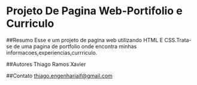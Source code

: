 # Projeto De Pagina Web-Portifolio e Curriculo
##Resumo
Esse e um projeto de pagina web utilizando HTML E CSS.Trata-se de uma pagina de portfolio onde encontra minhas informacoes,experiencias,currriculo.

##Autores
Thiago Ramos Xavier

##Contato
thiago.engenhariaif@gmail.com
